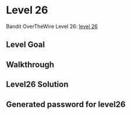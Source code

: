 # Level 26

Bandit OverTheWire Level 26: [level 26](https://overthewire.org/wargames/bandit/bandit26.html)

## **Level Goal**


## **Walkthrough**


## **Level26 Solution**


## **Generated password for level26**

